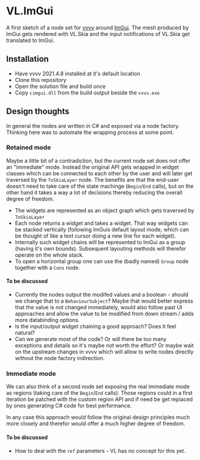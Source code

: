 # VL.ImGui

A first sketch of a node set for [vvvv](visualprogramming.net) around [ImGui](https://github.com/ocornut/imgui). The mesh produced by ImGui gets rendered with VL.Skia and the input notifications of VL.Skia get translated to ImGui.

## Installation
- Have vvvv 2021.4.8 installed at it's default location
- Clone this repository
- Open the solution file and build once
- Copy `cimgui.dll` from the build output beside the `vvvv.exe`

## Design thoughts
In general the nodes are written in C# and exposed via a node factory. Thinking here was to automate the wrapping process at some point.

### Retained mode
Maybe a little bit of a contradiction, but the current node set does not offer an "immediate" mode. Instead the original API gets wrapped in widget classes which can be connected to each other by the user and will later get traversed by the `ToSkiaLayer` node.
The benefits are that the end-user doesn't need to take care of the state machinge (`Begin`/`End` calls), but on the other hand it takes a way a lot of decisions thereby reducing the overall degree of freedom.

- The widgets are represented as an object graph which gets traversed by `ToSkiaLayer`
- Each node returns a widget and takes a widget. That way widgets can be stacked vertically (following ImGuis default layout mode, which can be thought of like a text cursor doing a new line for each widget).
- Internally such widget chains will be represented to ImGui as a group (having it's own bounds). Subsequent layouting methods will therefor operate on the whole stack.
- To open a horizontal group one can use the (badly named) `Group` node together with a `Cons` node.

#### To be discussed
- Currently the nodes output the modifed values and a boolean - should we change that to a `BehaviourSubject`? Maybe that would better express that the value is not changed immediately, would also follow past UI approaches and allow the value to be modified from down stream / adds more databinding options.
- Is the input/output widget chaining a good approach? Does it feel natural?
- Can we generate most of the code? Or will there be too many exceptions and details so it's maybe not worth the effort? Or maybe wait on the upstream changes in vvvv which will allow to write nodes directly without the node factory indirection.

### Immediate mode
We can also think of a second node set exposing the real immediate mode as regions (taking care of the `Begin`/`End` calls). Those regions could in a first iteration be patched with the custom region API and if need be get replaced by ones generating C# code for best performance.

In any case this approach would follow the original design principles much more closely and therefor would offer a much higher degree of freedom.

#### To be discussed
- How to deal with the `ref` parameters - VL has no concept for this yet.
